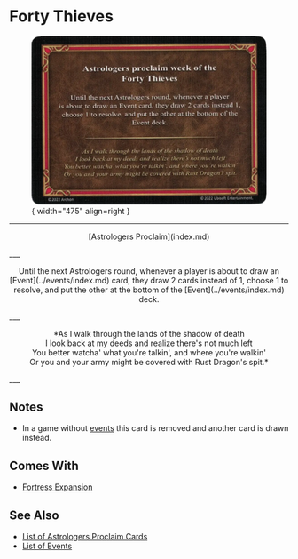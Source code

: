 # Forty Thieves

<figure markdown="span">

![Forty Thieves](../assets/astrologers_proclaim-forty_thieves.webp){ width="475" align=right }

</figure>

___
<p style="text-align: center;" markdown>[Astrologers Proclaim](index.md)</p>
___
<p style="text-align: center;" markdown>Until the next Astrologers round, whenever a player is about to draw an [Event](../events/index.md) card, they draw 2 cards instead of 1, choose 1 to resolve, and put the other at the bottom of the [Event](../events/index.md) deck.</p>
___
<p style="text-align: center;" markdown>*As I walk through the lands of the shadow of death<br>I look back at my deeds and realize there's not much left<br>You better watcha' what you're talkin', and where you're walkin'<br>Or you and your army might be covered with Rust Dragon's spit.*</p>
___


## Notes

- In a game without [events](../events/index.md) this card is removed and another card is drawn instead.


## Comes With

- [Fortress Expansion](../content/fortress_expansion.md)


## See Also

- [List of Astrologers Proclaim Cards](index.md)
- [List of Events](../events/index.md)
